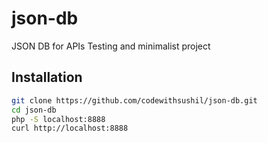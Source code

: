# json-db
JSON DB for APIs Testing and minimalist project

## Installation

```bash
git clone https://github.com/codewithsushil/json-db.git
cd json-db
php -S localhost:8888
curl http://localhost:8888
